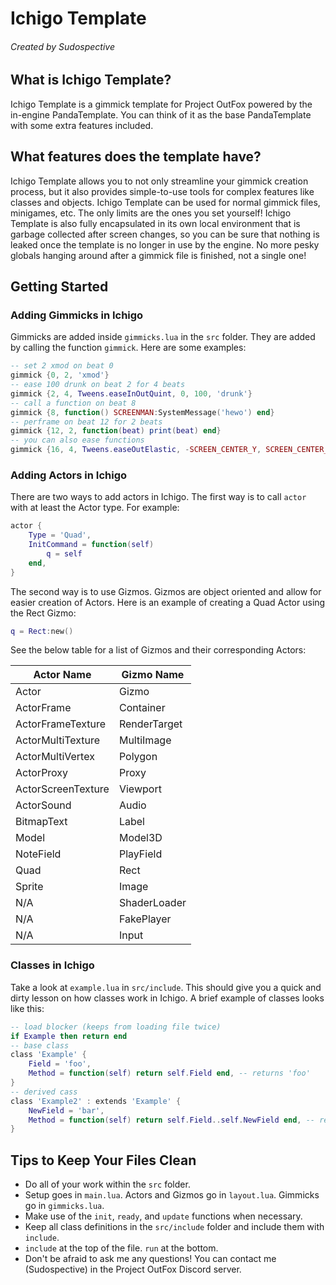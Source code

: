 # Ichigo Template
###### Created by Sudospective

## What is Ichigo Template?
Ichigo Template is a gimmick template for Project OutFox powered by the in-engine PandaTemplate. You can think of it as the base PandaTemplate with some extra features included.

## What features does the template have?
Ichigo Template allows you to not only streamline your gimmick creation process, but it also provides simple-to-use tools for complex features like classes and objects. Ichigo Template can be used for normal gimmick files, minigames, etc. The only limits are the ones you set yourself! Ichigo Template is also fully encapsulated in its own local environment that is garbage collected after screen changes, so you can be sure that nothing is leaked once the template is no longer in use by the engine. No more pesky globals hanging around after a gimmick file is finished, not a single one!

## Getting Started
### Adding Gimmicks in Ichigo
Gimmicks are added inside `gimmicks.lua` in the `src` folder. They are added by calling the function `gimmick`. Here are some examples:
```lua
-- set 2 xmod on beat 0
gimmick {0, 2, 'xmod'}
-- ease 100 drunk on beat 2 for 4 beats
gimmick {2, 4, Tweens.easeInOutQuint, 0, 100, 'drunk'}
-- call a function on beat 8
gimmick {8, function() SCREENMAN:SystemMessage('hewo') end}
-- perframe on beat 12 for 2 beats
gimmick {12, 2, function(beat) print(beat) end}
-- you can also ease functions
gimmick {16, 4, Tweens.easeOutElastic, -SCREEN_CENTER_Y, SCREEN_CENTER_Y, function(p) myActor:y(p) end}
```
### Adding Actors in Ichigo
There are two ways to add actors in Ichigo. The first way is to call `actor` with at least the Actor type. For example:
```lua
actor {
	Type = 'Quad',
	InitCommand = function(self)
		q = self
	end,
}
```
The second way is to use Gizmos. Gizmos are object oriented and allow for easier creation of Actors. Here is an example of creating a Quad Actor using the Rect Gizmo:
```lua
q = Rect:new()
```
See the below table for a list of Gizmos and their corresponding Actors:

| Actor Name | Gizmo Name |
| ----- | ----- |
| Actor | Gizmo |
| ActorFrame | Container |
| ActorFrameTexture | RenderTarget |
| ActorMultiTexture | MultiImage |
| ActorMultiVertex | Polygon |
| ActorProxy | Proxy |
| ActorScreenTexture | Viewport |
| ActorSound | Audio |
| BitmapText | Label |
| Model | Model3D |
| NoteField | PlayField |
| Quad | Rect |
| Sprite | Image |
| N/A | ShaderLoader |
| N/A | FakePlayer |
| N/A | Input |

### Classes in Ichigo
Take a look at `example.lua` in `src/include`. This should give you a quick and dirty lesson on how classes work in Ichigo. A brief example of classes looks like this:
```lua
-- load blocker (keeps from loading file twice)
if Example then return end
-- base class
class 'Example' {
	Field = 'foo',
	Method = function(self) return self.Field end, -- returns 'foo'
}
-- derived cass
class 'Example2' : extends 'Example' {
	NewField = 'bar',
	Method = function(self) return self.Field..self.NewField end, -- returns 'foobar'
}
```

## Tips to Keep Your Files Clean
- Do all of your work within the `src` folder.
- Setup goes in `main.lua`. Actors and Gizmos go in `layout.lua`. Gimmicks go in `gimmicks.lua`.
- Make use of the `init`, `ready`, and `update` functions when necessary.
- Keep all class definitions in the `src/include` folder and include them with `include`.
- `include` at the top of the file. `run` at the bottom.
- Don't be afraid to ask me any questions! You can contact me (Sudospective) in the Project OutFox Discord server.
